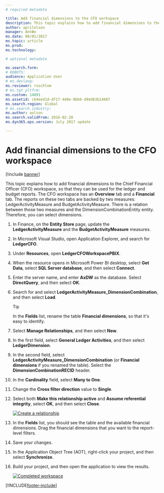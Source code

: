 ```yaml
---
# required metadata

title: Add financial dimensions to the CFO workspace
description: This topic explains how to add financial dimensions to the CFO workspace, so that they can be used for the ledger and budget reports. 
author: aprilolson
manager: AnnBe
ms.date: 08/01/2017
ms.topic: article
ms.prod: 
ms.technology: 

# optional metadata

ms.search.form: 
# ROBOTS: 
audience: Application User
# ms.devlang: 
ms.reviewer: roschlom
# ms.tgt_pltfrm: 
ms.custom: 14091
ms.assetid: c64eed1d-df17-448e-8bb6-d94d63b14607
ms.search.region: Global
# ms.search.industry: 
ms.author: aolson
ms.search.validFrom: 2016-02-28
ms.dyn365.ops.version: July 2017 update

---
```


# Add financial dimensions to the CFO workspace

[!include [banner](../includes/banner.md)]

This topic explains how to add financial dimensions to the Chief Financial Officer (CFO) workspace, so that they can be used for the ledger and budget reports. The CFO workspace has an **Overview** tab and a **Financial** tab. The reports on these two tabs are backed by two measures: LedgerActivityMeasure and BudgetActivityMeasure. There is a relation between those two measures and the DimensionCombinationEntity entity. Therefore, you can select dimensions.

1. In Finance, on the **Entity Store** page, update the **LedgerActivityMeasure** and the **BudgetActivityMeasure** measures.
2. In Microsoft Visual Studio, open Application Explorer, and search for **LedgerCFO**.
3. Under **Resources**, open **LedgerCFOWorkspacePBIX**.
4. When the resource opens in Microsoft Power BI desktop, select **Get Data**, select **SQL Server database**, and then select **Connect**.
5. Enter the server name, and enter **AxDW** as the database. Select **DirectQuery**, and then select **OK**.
6. Search for and select **LedgerActivityMeasure\_DimensionCombination**, and then select **Load**.

    > [!TIP]
    > In the **Fields** list, rename the table **Financial dimensions**, so that it's easy to identify.

7. Select **Manage Relationships**, and then select **New**.
8. In the first field, select **General Ledger Activities**, and then select **LedgerDimension**.
9. In the second field, select **LedgerActivityMeasure\_DimensionCombination** (or **Financial dimensions** if you renamed the table). Select the  **DimensionCombinationRECID** header.
10. In the **Cardinality** field, select **Many to One**.
11. Change the **Cross filter direction** value to **Single**.
12. Select both **Make this relationship active** and **Assume referential integrity**, select **OK**, and then select **Close**.

    [![Create a relationship](./media/Create-relationship.png)](./media/Create-relationship.png)

13. In the **Fields** list, you should see the table and the available financial dimensions. Drag the financial dimensions that you want to the report-level filters.
14. Save your changes.
15. In the Application Object Tree (AOT), right-click your project, and then select **Synchronize**.
16. Build your project, and then open the application to view the results.

    [![Completed workspace](./media/workspace.png)](./media/workspace.png)


[!INCLUDE[footer-include](../../includes/footer-banner.md)]